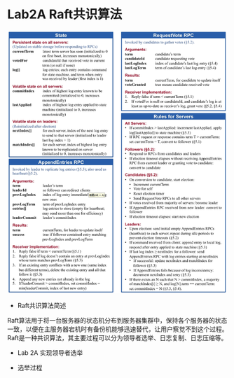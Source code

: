 # Lab2A Raft共识算法
<img src="./pic/Raft.png" alt="Raft共识算法" />

- Raft共识算法简述

Raft算法用于将一台服务器的状态机分布到服务器集群中，保持各个服务器的状态一致，以便在主服务器宕机时有备份机能够迅速替代，让用户察觉不到这个过程。Raft是一种共识算法，其主要过程可以分为领导者选举、日志复制、日志压缩等。

- Lab 2A 实现领导者选举

- 选举过程


